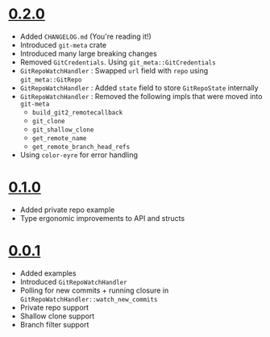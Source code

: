 # [0.2.0](https://github.com/tjtelan/git-event-rs/compare/v0.1.0...v0.2.0)
- Added `CHANGELOG.md` (You're reading it!)
- Introduced `git-meta` crate
- Introduced many large breaking changes
- Removed `GitCredentials`. Using `git_meta::GitCredentials` 
- `GitRepoWatchHandler` : Swapped `url` field with `repo` using `git_meta::GitRepo`
- `GitRepoWatchHandler` : Added `state` field to store `GitRepoState` internally
- `GitRepoWatchHandler` : Removed the following impls that were moved into `git-meta`
  - `build_git2_remotecallback`
  - `git_clone`
  - `git_shallow_clone`
  - `get_remote_name`
  - `get_remote_branch_head_refs`
- Using `color-eyre` for error handling

# [0.1.0](https://github.com/tjtelan/git-event-rs/compare/v0.0.1...v0.1.0)
- Added private repo example
- Type ergonomic improvements to API and structs

# [0.0.1](https://github.com/tjtelan/git-event-rs/commit/1699676a8f1704006ed0126164c532978bc284a4)
- Added examples
- Introduced `GitRepoWatchHandler`
- Polling for new commits + running closure in `GitRepoWatchHandler::watch_new_commits`
- Private repo support
- Shallow clone support
- Branch filter support